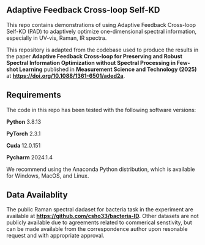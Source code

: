 **Adaptive Feedback Cross-loop Self-KD**
---------------------------------------------------------------------------------------------------------------------
This repo contains demonstrations of using Adaptive Feedback Cross-loop Self-KD (PAD) to adaptively optimize one-dimensional spectral information, especially in UV-vis, Raman, IR spectra.

This repository is adapted from the codebase used to produce the results in the paper **Adaptive Feedback Cross-loop for Preserving and Robust Spectral Information Optimization without 
Spectral Processing in Few-shot Learning** published in **Measurement Science and Technology (2025)** at **https://doi.org/10.1088/1361-6501/aded2a**.

**Requirements**
----------------------------------------------------------------------------------------------------------------------------------------
The code in this repo has been tested with the following software versions:

**Python** 3.8.13

**PyTorch** 2.3.1

**Cuda** 12.0.151

**Pycharm** 2024.1.4

We recommend using the Anaconda Python distribution, which is available for Windows, MacOS, and Linux.

**Data Availablity**
----------------------------------------------------------------------------------------------------------------------------------------
The public Raman spectral dadaset for bacteria task in the experiment are available at **https://github.com/csho33/bacteria-ID.**
Other datasets are not publicly available due to agreements related to commerical senstivity, but can be made available from the correspondence author upon resonable request and with appropriate approval.
